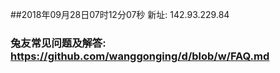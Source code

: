 ##2018年09月28日07时12分07秒 新址: 142.93.229.84
### 兔友常见问题及解答: https://github.com/wanggonging/d/blob/w/FAQ.md
